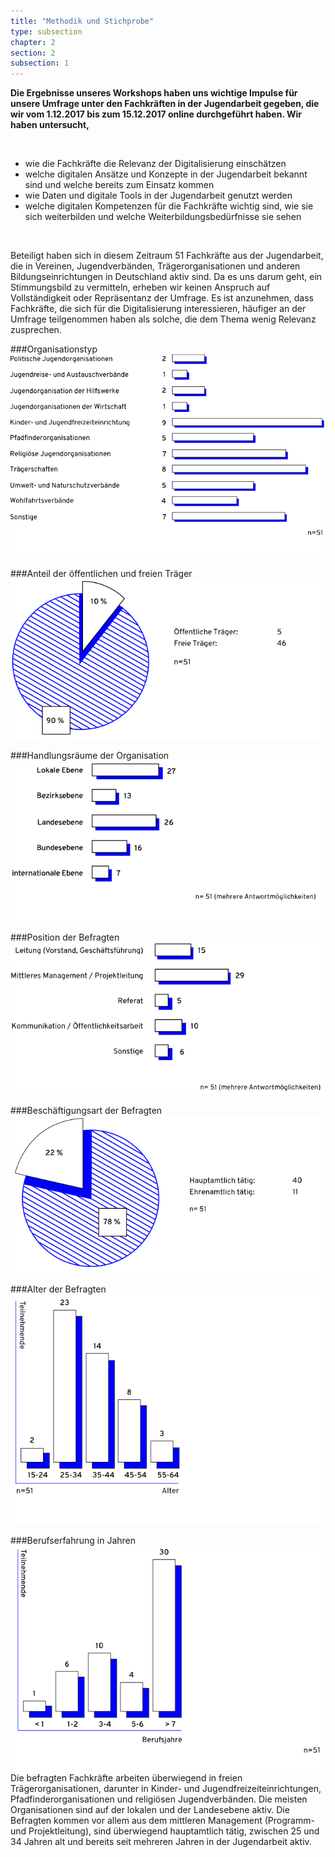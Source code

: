 ```yaml
---
title: "Methodik und Stichprobe"
type: subsection
chapter: 2
section: 2
subsection: 1
---
```

<strong>Die Ergebnisse unseres Workshops haben uns wichtige Impulse
für unsere Umfrage unter den Fachkräften in der Jugendarbeit
gegeben, die wir vom 1.12.2017 bis zum 15.12.2017 online durchgeführt
haben. Wir haben untersucht,</strong>

<br>

* wie die Fachkräfte die Relevanz der Digitalisierung einschätzen
* welche digitalen Ansätze und Konzepte in der Jugendarbeit
bekannt sind und welche bereits zum Einsatz kommen
* wie Daten und digitale Tools in der Jugendarbeit genutzt werden
* welche digitalen Kompetenzen für die Fachkräfte wichtig sind, wie sie
sich weiterbilden und welche Weiterbildungsbedürfnisse sie sehen

<br>

Beteiligt haben sich in diesem Zeitraum 51 Fachkräfte aus der
Jugendarbeit, die in Vereinen, Jugendverbänden, Trägerorganisationen
und anderen Bildungseinrichtungen in Deutschland
aktiv sind. Da es uns darum geht, ein Stimmungsbild zu vermitteln,
erheben wir keinen Anspruch auf Vollständigkeit oder
Repräsentanz der Umfrage. Es ist anzunehmen, dass Fachkräfte,
die sich für die Digitalisierung interessieren, häufiger an der
Umfrage teilgenommen haben als solche, die dem Thema wenig
Relevanz zusprechen.

###Organisationstyp
![alt text](/images/01-organisationstyp.svg "organisationstyp")

###Anteil der öffentlichen und freien Träger
![alt text](/images/02-anteil-traeger.svg "anteil-traeger")

###Handlungsräume der Organisation
![alt text](/images/03-handlungsspielraeume.svg "handlungsspielraeume")

###Position der Befragten
![position](/images/03-position.svg "position" ) 

###Beschäftigungsart der Befragten
![beschaeftigungsart](/images/04-beschaeftigungsart.svg "beschaeftigungsart")

###Alter der Befragten
![alter](/images/05-alter.svg "alter")

###Berufserfahrung in Jahren
![berufserfahrung](/images/06-berufserfahrung.svg "berufserfahrung")
Die befragten Fachkräfte arbeiten überwiegend in freien Trägerorganisationen, darunter in
Kinder- und Jugendfreizeiteinrichtungen, Pfadfinderorganisationen und religiösen Jugendverbänden. 
Die meisten Organisationen sind auf der lokalen und der Landesebene aktiv. Die Befragten
kommen vor allem aus dem mittleren Management (Programm- und Projektleitung), sind überwiegend 
hauptamtlich tätig, zwischen 25 und 34 Jahren alt und bereits seit mehreren Jahren in der
Jugendarbeit aktiv.


